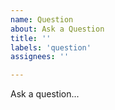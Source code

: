 ```yaml
---
name: Question
about: Ask a Question
title: ''
labels: 'question'
assignees: ''

---
```


Ask a question...

